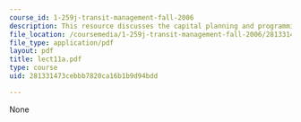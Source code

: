 ```yaml
---
course_id: 1-259j-transit-management-fall-2006
description: This resource discusses the capital planning and programming at the MBTA.
file_location: /coursemedia/1-259j-transit-management-fall-2006/281331473cebbb7820ca16b1b9d94bdd_lect11a.pdf
file_type: application/pdf
layout: pdf
title: lect11a.pdf
type: course
uid: 281331473cebbb7820ca16b1b9d94bdd

---
```

None